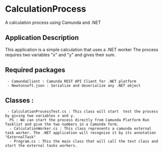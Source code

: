# CalculationProcess
A calculation process using Camunda and .NET
## Application Description
This application is a simple calculation that uses a .NET worker
The process requires two variables "x" and "y" and gives their sum.
## Required packages
     - CamundaClient : Camunda REST API Client for .NET platform
     - Newtonsoft.json : Serialize and deserialize any .NET object 
## Classes :
     - CalculationProcessTest.cs : This class will start  test the process by giving two variables x and y.
      PS : We can start the process directly from Camunda Platform Run Tasklist and give the two numbers in a Camunda form.
      - CalculationWorker.cs : This class represents a camunda external task worker. The .NET application will recognize it by its annotation "ExternalTask"
      - Program.cs : This the main class that will call the test class and start the external tasks workers.

